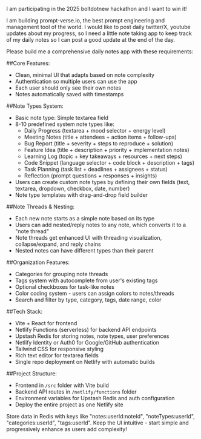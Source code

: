 I am participating in the 2025 boltdotnew hackathon and I want to win it!

I am building prompt-verse.io, the best prompt engineering and management tool of the world. I would like to post daily twitter/X, youtube updates about my progress, so I need a little note taking app to keep track of my daily notes so I can post a good update at the end of the day.

Please build me a comprehensive daily notes app with these requirements:

##Core Features:
- Clean, minimal UI that adapts based on note complexity
- Authentication so multiple users can use the app
- Each user should only see their own notes
- Notes automatically saved with timestamps

##Note Types System:
- Basic note type: Simple textarea field
- 8-10 predefined system note types like:
   - Daily Progress (textarea + mood selector + energy level)
   - Meeting Notes (title + attendees + action items + follow-ups)
   - Bug Report (title + severity + steps to reproduce + solution)
   - Feature Idea (title + description + priority + implementation notes)
   - Learning Log (topic + key takeaways + resources + next steps)
   - Code Snippet (language selector + code block + description + tags)
   - Task Planning (task list + deadlines + assignees + status)
   - Reflection (prompt questions + responses + insights)
- Users can create custom note types by defining their own fields (text, textarea, dropdown, checkbox, date, number)
- Note type templates with drag-and-drop field builder

##Note Threads & Nesting:
- Each new note starts as a simple note based on its type
- Users can add nested/reply notes to any note, which converts it to a "note thread"
- Note threads get enhanced UI with threading visualization, collapse/expand, and reply chains
- Nested notes can have different types than their parent

##Organization Features:
- Categories for grouping note threads
- Tags system with autocomplete from user's existing tags
- Optional checkboxes for task-like notes
- Color coding system - users can assign colors to notes/threads
- Search and filter by type, category, tags, date range, color

##Tech Stack:
- Vite + React for frontend
- Netlify Functions (serverless) for backend API endpoints
- Upstash Redis for storing notes, note types, user preferences
- Netlify Identity or Auth0 for Google/GitHub authentication
- Tailwind CSS for responsive styling
- Rich text editor for textarea fields
- Single repo deployment on Netlify with automatic builds

##Project Structure:
- Frontend in `/src` folder with Vite build
- Backend API routes in `/netlify/functions` folder
- Environment variables for Upstash Redis and auth configuration
- Deploy the entire project as one Netlify site

Store data in Redis with keys like "notes:userId:noteId", "noteTypes:userId", "categories:userId", "tags:userId". Keep the UI intuitive - start simple and progressively enhance as users add complexity!